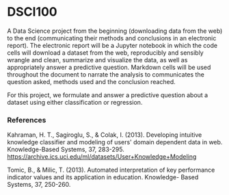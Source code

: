 # DSCI100

A Data Science project from the beginning (downloading data from the web) to the end (communicating their methods and conclusions in an electronic report). The electronic report will be a Jupyter notebook in which the code cells will download a dataset from the web, reproducibly and sensibly wrangle and clean, summarize and visualize the data, as well as appropriately answer a predictive question. Markdown cells will be used throughout the document to narrate the analysis to communicates the question asked, methods used and the conclusion reached.


For this project, we formulate and answer a predictive question about a dataset using either classification or regression. 

### References

Kahraman, H. T., Sagiroglu, S., & Colak, I. (2013). Developing intuitive knowledge classifier and modeling of users' domain dependent data in web. Knowledge-Based Systems, 37, 283-295. https://archive.ics.uci.edu/ml/datasets/User+Knowledge+Modeling

Tomic, B., & Milic, T. (2013). Automated interpretation of key performance indicator values and its application in education. Knowledge- Based Systems, 37, 250-260.
